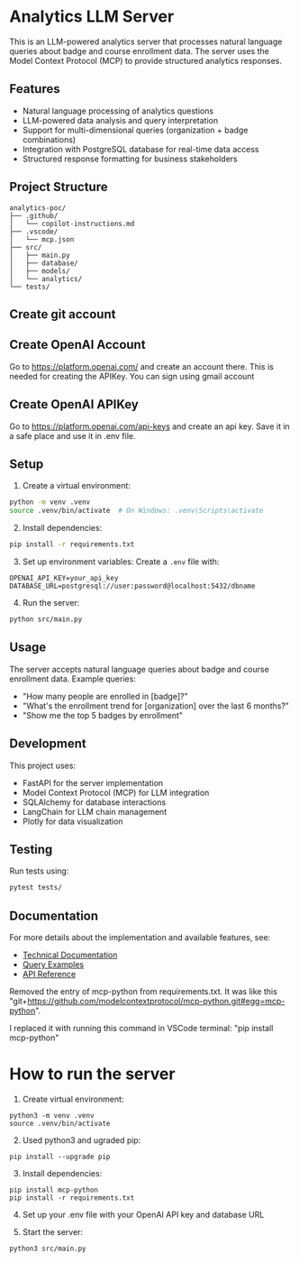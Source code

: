 # Analytics LLM Server

This is an LLM-powered analytics server that processes natural language queries about badge and course enrollment data. The server uses the Model Context Protocol (MCP) to provide structured analytics responses.

## Features

- Natural language processing of analytics questions
- LLM-powered data analysis and query interpretation
- Support for multi-dimensional queries (organization + badge combinations)
- Integration with PostgreSQL database for real-time data access
- Structured response formatting for business stakeholders

## Project Structure

```
analytics-poc/
├── .github/
│   └── copilot-instructions.md
├── .vscode/
│   └── mcp.json
├── src/
│   ├── main.py
│   ├── database/
│   ├── models/
│   └── analytics/
└── tests/
```

## Create git account

## Create OpenAI Account

Go to https://platform.openai.com/ and create an account there. This is needed for creating the APIKey. You can sign using gmail account

## Create OpenAI APIKey

Go to https://platform.openai.com/api-keys and create an api key. Save it in a safe place and use it in .env file.

## Setup

1. Create a virtual environment:

```bash
python -m venv .venv
source .venv/bin/activate  # On Windows: .venv\Scripts\activate
```

2. Install dependencies:

```bash
pip install -r requirements.txt
```

3. Set up environment variables:
   Create a `.env` file with:

```
OPENAI_API_KEY=your_api_key
DATABASE_URL=postgresql://user:password@localhost:5432/dbname
```

4. Run the server:

```bash
python src/main.py
```

## Usage

The server accepts natural language queries about badge and course enrollment data. Example queries:

- "How many people are enrolled in [badge]?"
- "What's the enrollment trend for [organization] over the last 6 months?"
- "Show me the top 5 badges by enrollment"

## Development

This project uses:

- FastAPI for the server implementation
- Model Context Protocol (MCP) for LLM integration
- SQLAlchemy for database interactions
- LangChain for LLM chain management
- Plotly for data visualization

## Testing

Run tests using:

```bash
pytest tests/
```

## Documentation

For more details about the implementation and available features, see:

- [Technical Documentation](docs/technical_documentation.md)
- [Query Examples](docs/query_examples.md)
- [API Reference](docs/api_reference.md)

Removed the entry of mcp-python from requirements.txt. It was like this "git+https://github.com/modelcontextprotocol/mcp-python.git#egg=mcp-python".

I replaced it with running this command in VSCode terminal: "pip install mcp-python"

# How to run the server

1. Create virtual environment:

```
python3 -m venv .venv
source .venv/bin/activate
```

2. Used python3 and ugraded pip:

```
pip install --upgrade pip
```

3. Install dependencies:

```
pip install mcp-python
pip install -r requirements.txt
```

4. Set up your .env file with your OpenAI API key and database URL

5. Start the server:

```
python3 src/main.py
```
